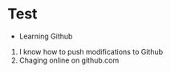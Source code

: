 # Test

- Learning Github

1. I know how to push modifications to Github
2. Chaging online on github.com